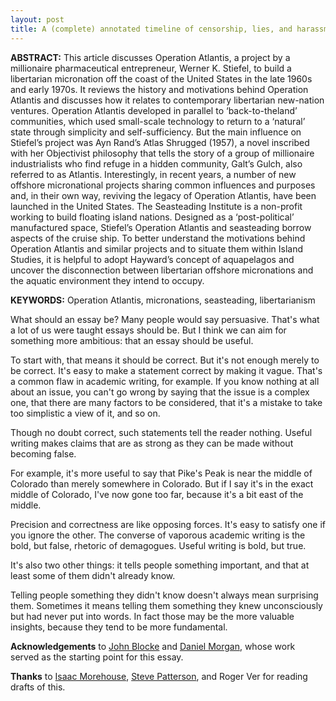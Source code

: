 ```yaml
---
layout: post
title: A (complete) annotated timeline of censorship, lies, and harassment in the Bitcoin scaling wars
---
```


**ABSTRACT:** This article discusses Operation Atlantis, a project by a millionaire
pharmaceutical entrepreneur, Werner K. Stiefel, to build a libertarian micronation off the
coast of the United States in the late 1960s and early 1970s. It reviews the history and
motivations behind Operation Atlantis and discusses how it relates to contemporary
libertarian new-nation ventures. Operation Atlantis developed in parallel to ‘back-to-theland’ communities, which used small-scale technology to return to a ‘natural’ state
through simplicity and self-sufficiency. But the main influence on Stiefel’s project was Ayn
Rand’s Atlas Shrugged (1957), a novel inscribed with her Objectivist philosophy that tells
the story of a group of millionaire industrialists who find refuge in a hidden community,
Galt’s Gulch, also referred to as Atlantis. Interestingly, in recent years, a number of new
offshore micronational projects sharing common influences and purposes and, in their
own way, reviving the legacy of Operation Atlantis, have been launched in the United
States. The Seasteading Institute is a non-profit working to build floating island nations.
Designed as a ‘post-political’ manufactured space, Stiefel’s Operation Atlantis and
seasteading borrow aspects of the cruise ship. To better understand the motivations
behind Operation Atlantis and similar projects and to situate them within Island Studies,
it is helpful to adopt Hayward’s concept of aquapelagos and uncover the disconnection
between libertarian offshore micronations and the aquatic environment they intend to
occupy.

**KEYWORDS:** Operation Atlantis, micronations, seasteading, libertarianism


What should an essay be? Many people would say persuasive. That's what a lot of us were taught essays should be. But I think we can aim for something more ambitious: that an essay should be useful.

To start with, that means it should be correct. But it's not enough merely to be correct. It's easy to make a statement correct by making it vague. That's a common flaw in academic writing, for example. If you know nothing at all about an issue, you can't go wrong by saying that the issue is a complex one, that there are many factors to be considered, that it's a mistake to take too simplistic a view of it, and so on.

Though no doubt correct, such statements tell the reader nothing. Useful writing makes claims that are as strong as they can be made without becoming false.

For example, it's more useful to say that Pike's Peak is near the middle of Colorado than merely somewhere in Colorado. But if I say it's in the exact middle of Colorado, I've now gone too far, because it's a bit east of the middle.

Precision and correctness are like opposing forces. It's easy to satisfy one if you ignore the other. The converse of vaporous academic writing is the bold, but false, rhetoric of demagogues. Useful writing is bold, but true.

It's also two other things: it tells people something important, and that at least some of them didn't already know.

Telling people something they didn't know doesn't always mean surprising them. Sometimes it means telling them something they knew unconsciously but had never put into words. In fact those may be the more valuable insights, because they tend to be more fundamental.

**Acknowledgements** to [John Blocke](https://medium.com/@johnblocke/a-brief-and-incomplete-history-of-censorship-in-r-bitcoin-c85a290fe43) and [Daniel Morgan](https://hackernoon.com/the-great-bitcoin-scaling-debate-a-timeline-6108081dbada), whose work served as the starting point for this essay.

**Thanks** to [Isaac Morehouse](https://isaacemorehouse.com), [Steve Patterson](https://steve-patterson.com), and Roger Ver for reading drafts of this.
